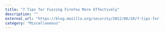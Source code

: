 ```yaml
---
title: "7 Tips for Fuzzing Firefox More Effectively"
description: ""
external_url: "https://blog.mozilla.org/security/2012/06/20/7-tips-for-fuzzing-firefox-more-effectively/"
category: "Miscellaneous"
---
```

